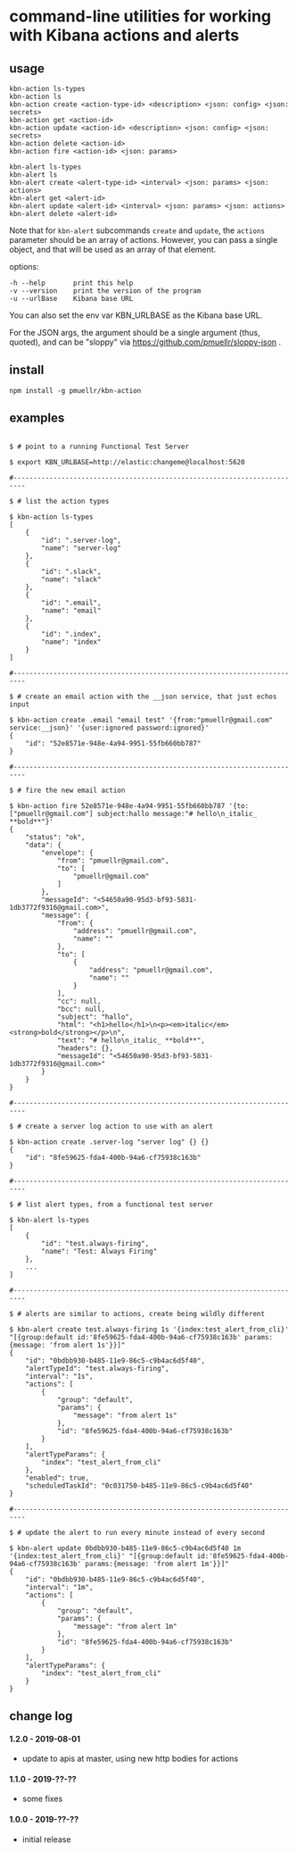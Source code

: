 command-line utilities for working with Kibana actions and alerts
===============================================================================

## usage

    kbn-action ls-types
    kbn-action ls
    kbn-action create <action-type-id> <description> <json: config> <json: secrets>
    kbn-action get <action-id>
    kbn-action update <action-id> <description> <json: config> <json: secrets>
    kbn-action delete <action-id>
    kbn-action fire <action-id> <json: params>

    kbn-alert ls-types
    kbn-alert ls
    kbn-alert create <alert-type-id> <interval> <json: params> <json: actions>
    kbn-alert get <alert-id>
    kbn-alert update <alert-id> <interval> <json: params> <json: actions>
    kbn-alert delete <alert-id>

Note that for `kbn-alert` subcommands `create` and `update`, the `actions`
parameter should be an array of actions.  However, you can pass a single
object, and that will be used as an array of that element.

options:

    -h --help       print this help
    -v --version    print the version of the program
    -u --urlBase    Kibana base URL

You can also set the env var KBN_URLBASE as the Kibana base URL.

For the JSON args, the argument should be a single argument (thus, quoted),
and can be "sloppy" via https://github.com/pmuellr/sloppy-json . 

## install

    npm install -g pmuellr/kbn-action

## examples

```console

$ # point to a running Functional Test Server

$ export KBN_URLBASE=http://elastic:changeme@localhost:5620

#-------------------------------------------------------------------------

$ # list the action types

$ kbn-action ls-types
[
    {
        "id": ".server-log",
        "name": "server-log"
    },
    {
        "id": ".slack",
        "name": "slack"
    },
    {
        "id": ".email",
        "name": "email"
    },
    {
        "id": ".index",
        "name": "index"
    }
]

#-------------------------------------------------------------------------

$ # create an email action with the __json service, that just echos input

$ kbn-action create .email "email test" '{from:"pmuellr@gmail.com" service:__json}' '{user:ignored password:ignored}'
{
    "id": "52e8571e-948e-4a94-9951-55fb660bb787"
}

#-------------------------------------------------------------------------

$ # fire the new email action

$ kbn-action fire 52e8571e-948e-4a94-9951-55fb660bb787 '{to:["pmuellr@gmail.com"] subject:hallo message:"# hello\n_italic_ **bold**"}'
{
    "status": "ok",
    "data": {
        "envelope": {
            "from": "pmuellr@gmail.com",
            "to": [
                "pmuellr@gmail.com"
            ]
        },
        "messageId": "<54650a90-95d3-bf93-5831-1db3772f9316@gmail.com>",
        "message": {
            "from": {
                "address": "pmuellr@gmail.com",
                "name": ""
            },
            "to": [
                {
                    "address": "pmuellr@gmail.com",
                    "name": ""
                }
            ],
            "cc": null,
            "bcc": null,
            "subject": "hallo",
            "html": "<h1>hello</h1>\n<p><em>italic</em> <strong>bold</strong></p>\n",
            "text": "# hello\n_italic_ **bold**",
            "headers": {},
            "messageId": "<54650a90-95d3-bf93-5831-1db3772f9316@gmail.com>"
        }
    }
}

#-------------------------------------------------------------------------

$ # create a server log action to use with an alert

$ kbn-action create .server-log "server log" {} {}
{
    "id": "8fe59625-fda4-400b-94a6-cf75938c163b"
}

#-------------------------------------------------------------------------

$ # list alert types, from a functional test server

$ kbn-alert ls-types
[
    {
        "id": "test.always-firing",
        "name": "Test: Always Firing"
    },
    ...
]

#-------------------------------------------------------------------------

$ # alerts are similar to actions, create being wildly different

$ kbn-alert create test.always-firing 1s '{index:test_alert_from_cli}' "[{group:default id:'8fe59625-fda4-400b-94a6-cf75938c163b' params:{message: 'from alert 1s'}}]"
{
    "id": "0bdbb930-b485-11e9-86c5-c9b4ac6d5f40",
    "alertTypeId": "test.always-firing",
    "interval": "1s",
    "actions": [
        {
            "group": "default",
            "params": {
                "message": "from alert 1s"
            },
            "id": "8fe59625-fda4-400b-94a6-cf75938c163b"
        }
    ],
    "alertTypeParams": {
        "index": "test_alert_from_cli"
    },
    "enabled": true,
    "scheduledTaskId": "0c031750-b485-11e9-86c5-c9b4ac6d5f40"
}

#-------------------------------------------------------------------------

$ # update the alert to run every minute instead of every second

$ kbn-alert update 0bdbb930-b485-11e9-86c5-c9b4ac6d5f40 1m '{index:test_alert_from_cli}' "[{group:default id:'8fe59625-fda4-400b-94a6-cf75938c163b' params:{message: 'from alert 1m'}}]"
{
    "id": "0bdbb930-b485-11e9-86c5-c9b4ac6d5f40",
    "interval": "1m",
    "actions": [
        {
            "group": "default",
            "params": {
                "message": "from alert 1m"
            },
            "id": "8fe59625-fda4-400b-94a6-cf75938c163b"
        }
    ],
    "alertTypeParams": {
        "index": "test_alert_from_cli"
    }
}
```

## change log

#### 1.2.0 - 2019-08-01

- update to apis at master, using new http bodies for actions

#### 1.1.0 - 2019-??-??

- some fixes

#### 1.0.0 - 2019-??-??

- initial release
